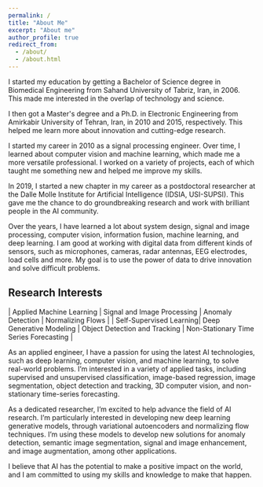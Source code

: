 ```yaml
---
permalink: /
title: "About Me"
excerpt: "About me"
author_profile: true
redirect_from: 
  - /about/
  - /about.html
---
```

I started my education by getting a Bachelor of Science degree in Biomedical Engineering from Sahand University of Tabriz, Iran, in 2006. This made me interested in the overlap of technology and science.

I then got a Master's degree and a Ph.D. in Electronic Engineering from Amirkabir University of Tehran, Iran, in 2010 and 2015, respectively. This helped me learn more about innovation and cutting-edge research.

I started my career in 2010 as a signal processing engineer. Over time, I learned about computer vision and machine learning, which made me a more versatile professional. I worked on a variety of projects, each of which taught me something new and helped me improve my skills.

In 2019, I started a new chapter in my career as a postdoctoral researcher at the Dalle Molle Institute for Artificial Intelligence (IDSIA, USI-SUPSI). This gave me the chance to do groundbreaking research and work with brilliant people in the AI community.

Over the years, I have learned a lot about system design, signal and image processing, computer vision, information fusion, machine learning, and deep learning. I am good at working with digital data from different kinds of sensors, such as microphones, cameras, radar antennas, EEG electrodes, load cells and more. My goal is to use the power of data to drive innovation and solve difficult problems.

## Research Interests

| Applied Machine Learning | Signal and Image Processing | Anomaly Detection | Normalizing Flows |
| Self-Supervised Learning| Deep Generative Modeling | Object Detection and Tracking | Non-Stationary Time Series Forecasting |

As an applied engineer, I have a passion for using the latest AI technologies, such as deep learning, computer vision, and machine learning, to solve real-world problems. I’m interested in a variety of applied tasks, including supervised and unsupervised classification, image-based regression, image segmentation, object detection and tracking, 3D computer vision, and non-stationary time-series forecasting.

As a dedicated researcher, I’m excited to help advance the field of AI research. I’m particularly interested in developing new deep learning generative models, through variational autoencoders and normalizing flow techniques. I’m using these models to develop new solutions for anomaly detection, semantic image segmentation, signal and image enhancement, and image augmentation, among other applications.

I believe that AI has the potential to make a positive impact on the world, and I am committed to using my skills and knowledge to make that happen.
